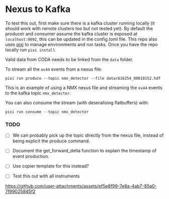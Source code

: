 # Nexus to Kafka

To test this out, first make sure there is a kafka cluster running locally (it should work with remote clusters too but not tested yet).
By default the producer and consumer assume the kafka cluster is exposed at `localhost:9092`, this can be updated in the config.toml file.
This repo also uses [pixi](https://pixi.sh/latest/) to manage environments and run tasks.
Once you have the repo locally run `pixi install`.

Valid data from CODA needs to be linked from the `data` folder.

To stream all the `ev44` events from a nexus file:

```
pixi run produce --topic nmx_detector --file data/616254_00018152.hdf
```

This is an example of using a NMX nexus file and streaming the `ev44` events to the kafka topic `nmx_detector`.

You can also consume the stream (with deseralising flatbuffers) with:

```
pixi run consume --topic nmx_detector
```

### TODO
- [ ] We can probably pick up the topic directly from the nexus file, instead of being explicit the produce command.
- [ ] Document the get_forward_delta function to explain the timestamp of event production.
- [ ] Use copier template for this instead?
- [ ] Test this out with all instruments




https://github.com/user-attachments/assets/ef5e8f99-7e8a-4ab7-85a0-7f99025845f2

